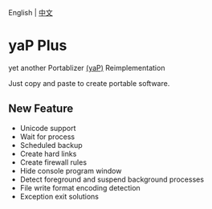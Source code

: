 English | [中文](./README_zh-CN.md)

# yaP Plus
yet another Portablizer [(yaP)](https://yap.rolandtoth.hu) Reimplementation

Just copy and paste to create portable software.

## New Feature
* Unicode support  
* Wait for process  
* Scheduled backup  
* Create hard links  
* Create firewall rules  
* Hide console program window  
* Detect foreground and suspend background processes  
* File write format encoding detection  
* Exception exit solutions
